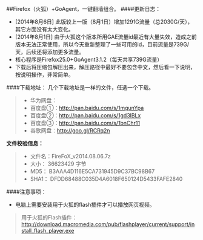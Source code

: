 ##Firefox（火狐）+GoAgent，一键翻墙组合。
####更新日志：
* [2014年8月6日] 此版较上一版（8月1日）增加1291G流量（总2030G/天），其它方面没有太大变化。
* [2014年8月1日] 由于火狐这个版本所用GAE流量id最近有大量失效，造成之前版本无法正常使用，所以今天重新整理了一些可用的id，目前流量是739G/天，后续还将添加更多流量。
* 核心程序是Firefox25.0+GoAgent3.1.2（每天共享739G流量）
* 下载后将压缩包解压出来，解压路径中最好不要包含中文，然后看一下说明，按说明操作，非常简单。

####下载地址：
几个下载地址是一样的文件，任选一个下载。

> * 华为网盘：
> * 百度盘①：http://pan.baidu.com/s/1mgunYpa
> * 百度盘②：http://pan.baidu.com/s/1gd3lBLx
> * 百度盘③：http://pan.baidu.com/s/1bnChr11
> * 谷歌网盘：http://goo.gl/RCRq2n

**文件校验信息：**

> * 文件名：FireFoX_v2014.08.06.7z
> * 大小：  36623429 字节
> * MD5：  B3AAA4D116E5CA731945D9C37BC98B67
> * SHA1： DFDD68488C035D4A6018F650124D5433FAFE2840

####注意事项：
* 电脑上需要安装用于火狐的flash插件才可以播放网页视频。
> 用于火狐的Flash插件：http://download.macromedia.com/pub/flashplayer/current/support/install_flash_player.exe